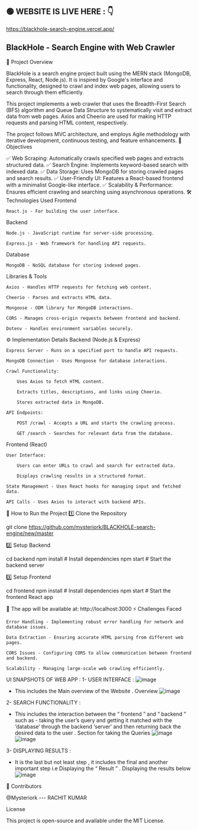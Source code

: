 ## 🟢 WEBSITE IS LIVE HERE : 👇
https://blackhole-search-engine.vercel.app/

## BlackHole - Search Engine with Web Crawler 
📌 Project Overview

BlackHole is a search engine project built using the MERN stack (MongoDB, Express, React, Node.js). It is inspired by Google's interface and functionality, designed to crawl and index web pages, allowing users to search through them efficiently.

This project implements a web crawler that uses the Breadth-First Search (BFS) algorithm and Queue Data Structure to systematically visit and extract data from web pages. Axios and Cheerio are used for making HTTP requests and parsing HTML content, respectively.

The project follows MVC architecture, and employs Agile methodology with iterative development, continuous testing, and feature enhancements.
🎯 Objectives

✅ Web Scraping: Automatically crawls specified web pages and extracts structured data.
✅ Search Engine: Implements keyword-based search with indexed data.
✅ Data Storage: Uses MongoDB for storing crawled pages and search results.
✅ User-Friendly UI: Features a React-based frontend with a minimalist Google-like interface.
✅ Scalability & Performance: Ensures efficient crawling and searching using asynchronous operations.
🛠 Technologies Used
Frontend

    React.js - For building the user interface.

Backend

    Node.js - JavaScript runtime for server-side processing.

    Express.js - Web framework for handling API requests.

Database

    MongoDB - NoSQL database for storing indexed pages.

Libraries & Tools

    Axios - Handles HTTP requests for fetching web content.

    Cheerio - Parses and extracts HTML data.

    Mongoose - ODM library for MongoDB interactions.

    CORS - Manages cross-origin requests between frontend and backend.

    Dotenv - Handles environment variables securely.

⚙️ Implementation Details
Backend (Node.js & Express)

    Express Server - Runs on a specified port to handle API requests.

    MongoDB Connection - Uses Mongoose for database interactions.

    Crawl Functionality:

        Uses Axios to fetch HTML content.

        Extracts titles, descriptions, and links using Cheerio.

        Stores extracted data in MongoDB.

    API Endpoints:

        POST /crawl - Accepts a URL and starts the crawling process.

        GET /search - Searches for relevant data from the database.

Frontend (React)

    User Interface:

        Users can enter URLs to crawl and search for extracted data.

        Displays crawling results in a structured format.

    State Management - Uses React hooks for managing input and fetched data.

    API Calls - Uses Axios to interact with backend APIs.

🚀 How to Run the Project
1️⃣ Clone the Repository

git clone https://github.com/mysteriork/BLACKHOLE-search-engine/new/master

2️⃣ Setup Backend

cd backend
npm install  # Install dependencies
npm start    # Start the backend server

3️⃣ Setup Frontend

cd frontend
npm install  # Install dependencies
npm start    # Start the frontend React app

🚀 The app will be available at: http://localhost:3000
⚡ Challenges Faced

    Error Handling - Implementing robust error handling for network and database issues.

    Data Extraction - Ensuring accurate HTML parsing from different web pages.

    CORS Issues - Configuring CORS to allow communication between frontend and backend.

    Scalability - Managing large-scale web crawling efficiently.

UI SNAPSHOTS OF WEB APP :
1- USER INTERFACE :
![image](https://github.com/user-attachments/assets/67ceacda-a854-4dad-8ce4-a2f3ccd2603e)

- This includes the Main overview of the Website .
Overview
   ![image](https://github.com/user-attachments/assets/6487b155-ba9f-400c-95c0-76939848b403)

2- SEARCH FUNCTIONALITY :
- This includes the interaction between the “ frontend ” and “
backend ” such as - taking the user’s query and getting it matched
with the ‘database’ through the backend ‘server’ and then
returning back the desired data to the user .
Section for taking the Queries
  ![image](https://github.com/user-attachments/assets/ec09c7da-8715-4827-bb8b-7648ffa452f2)
![image](https://github.com/user-attachments/assets/d448c541-984d-4b00-bc43-caaca4d4806c)


3- DISPLAYING RESULTS :
- It is the last but not least step , it includes the final and another
important step i.e Displaying the “ Result ” .
Displaying the results below
![image](https://github.com/user-attachments/assets/6ce09908-2521-4757-a330-c705a00269ad)


🤝 Contributors

 @Mysteriork --- RACHIT KUMAR

License

This project is open-source and available under the MIT License.
